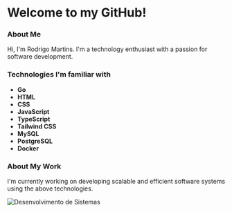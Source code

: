 # Welcome to my GitHub!
### About Me
Hi, I'm Rodrigo Martins. I'm a technology enthusiast with a passion for software development.

### Technologies I'm familiar with
* **Go** 
* **HTML** 
* **CSS** 
* **JavaScript**
* **TypeScript**
* **Tailwind CSS** 
* **MySQL** 
* **PostgreSQL**
* **Docker**

### About My Work
I'm currently working on developing scalable and efficient software systems using the above technologies.

![Desenvolvimento de Sistemas](https://picsum.photos/200/300)
